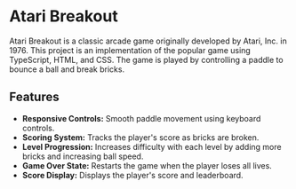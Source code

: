 # Atari Breakout

Atari Breakout is a classic arcade game originally developed by Atari, Inc. in 1976. This project is an implementation of the popular game using TypeScript, HTML, and CSS. The game is played by controlling a paddle to bounce a ball and break bricks.

## Features
- **Responsive Controls:** Smooth paddle movement using keyboard controls.
- **Scoring System:** Tracks the player's score as bricks are broken.
- **Level Progression:** Increases difficulty with each level by adding more bricks and increasing ball speed.
- **Game Over State:** Restarts the game when the player loses all lives.
- **Score Display:** Displays the player's score and leaderboard.